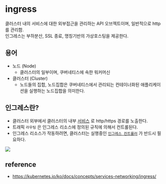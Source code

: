 # ingress
클러스터 내의 서비스에 대한 외부접근을 관리하는 API 오브젝트이며, 일반적으로 http 를 관리함.   
인그레스는 부하분산, SSL 종료, 명칭기반의 가상호스팅을 제공한다.

## 용어
* 노드 (Node)
  * 클러스터의 일부이며, 쿠버네티스에 속한 워커머신
* 클러스터 (Cluster)
  * 노드들의 집합, 노드집합은 쿠버네티스에서 관리되는 컨테이너화된 애플리케이션을 실행하는 노드집합을 의미한다.

## 인그레스란?
* 클러스터 외부에서 클러스터의 내부 [서비스](https://kubernetes.io/ko/docs/concepts/services-networking/service/) 로 http/https 경로를 노출한다.   
* 트래픽 `라우팅` 은 인그레스 리소스에 정의된 규칙에 의해서 컨트롤된다.   
* 인그레스 리소스가 작동하려면, 클러스터는 실행중인 [`인그레스 컨트롤러`](https://kubernetes.io/ko/docs/concepts/services-networking/ingress-controllers/) 가 반드시 필요하다.
<img src="../../images/20210522_ingress_diagram.png" />

## reference
* https://kubernetes.io/ko/docs/concepts/services-networking/ingress/
